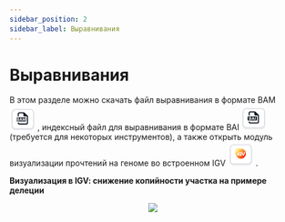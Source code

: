 ```yaml
---
sidebar_position: 2
sidebar_label: Выравнивания
---
```


# Выравнивания

В этом разделе можно скачать файл выравнивания в формате BAM ![BAM file](/img/rus/30-bam_file.png) , 
индексный файл для выравнивания в формате BAI ![BAI file](/img/rus/31-bai-file.png) (требуется для некоторых инструментов), 
а также открыть модуль визуализации прочтений на геноме во встроенном IGV ![IGV](/img/rus/27_igv.png) .

**Визуализация в IGV: cнижение копийности участка на примере делеции**

<p align="center">
<img src={require('/img/rus/32-igv-deletion.jpg').default} width="800"/>
</p>
